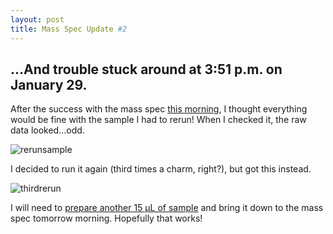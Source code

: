```yaml
---
layout: post
title: Mass Spec Update #2
---
```


## ...And trouble stuck around at 3:51 p.m. on January 29.

After the success with the mass spec [this morning](https://yaaminiv.github.io/Mass-Spec-Updates/), I thought everything would be fine with the sample I had to rerun! When I checked it, the raw data looked...odd.

![rerunsample](https://github.com/RobertsLab/project-oyster-oa/blob/master/images/massspecupdatejan28/rerunsample.JPG)

I decided to run it again (third times a charm, right?), but got this instead.

![thirdrerun](https://raw.githubusercontent.com/RobertsLab/project-oyster-oa/master/images/massspecupdatejan28/thirdrerun.JPG)

I will need to [prepare another 15 µL of sample](https://yaaminiv.github.io/PRTC-preparation/) and bring it down to the mass spec tomorrow morning. Hopefully that works!

